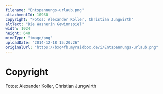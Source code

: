 ```yaml
---
filename: "Entspannungs-urlaub.png"
attachmentId: 10930
copyright: "Fotos: Alexander Koller, Christian Jungwirth"
altText: "Die Wasnerin Gewinnspiel"
width: 1024
height: 640
mimeType: "image/png"
uploadDate: "2014-12-18 15:20:26"
originalUrl: "https://bxq4fb.myraidbox.de/i/Entspannungs-urlaub.png"
---
```


# Copyright

Fotos: Alexander Koller, Christian Jungwirth
